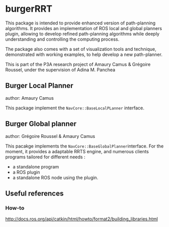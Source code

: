 # burgerRRT

This package is intended to provide enhanced version of path-planning algorithms. It provides an implementation of ROS local and global planners plugin, allowing to develop refined path-planning algorithms while deeply understanding and controlling the computing process.

The package also comes with a set of visualization tools and technique, demonstrated with working examples, to help develop a new path-planner.

This is part of the P3A research project of Amaury Camus & Grégoire Roussel, under the supervision of Adina M. Panchea

## Burger Local Planner

author: Amaury Camus

This package implement the `NavCore::BaseLocalPLanner` interface.

## Burger Global planner

author: Grégoire Roussel & Amaury Camus

This pacakge implements the `NavCore::BaseGlobalPlanner`interface.
For the moment, it provides a adaptable RRTS engine, and numerous clients programs tailored for different needs :
- a standalone program
- a ROS plugin
- a standalone ROS node using the plugin.  

## Useful references

### How-to

http://docs.ros.org/api/catkin/html/howto/format2/building_libraries.html